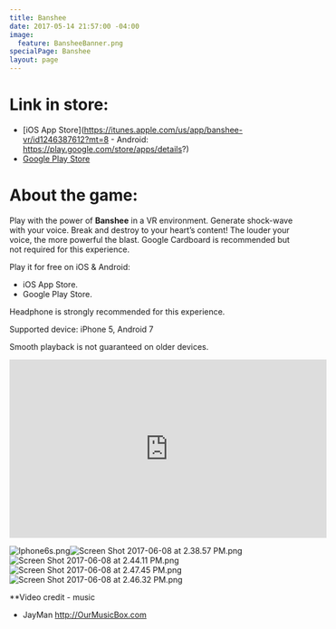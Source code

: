 ```yaml
---
title: Banshee
date: 2017-05-14 21:57:00 -04:00
image:
  feature: BansheeBanner.png
specialPage: Banshee
layout: page
---
```


# Link in store:
- [iOS App Store](https://itunes.apple.com/us/app/banshee-vr/id1246387612?mt=8 - Android: https://play.google.com/store/apps/details?)
- [Google Play Store](https://play.google.com/store/apps/details?id=com.papertinker.banshee&hl=en)

# About the game:

Play with the power of **Banshee** in a VR environment. Generate shock-wave with your voice. Break and destroy to your heart’s content! The louder your voice, the more powerful the blast.
Google Cardboard is recommended but not required for this experience.

Play it for free on iOS & Android:
- iOS App Store.
- Google Play Store.

Headphone is strongly recommended for this experience.

Supported device: iPhone 5, Android 7

Smooth playback is not guaranteed on older devices.

<iframe width="560" height="315" src="https://www.youtube.com/embed/L8o-DaLep2M" frameborder="0" allowfullscreen></iframe>

![Iphone6s.png](/uploads/Iphone6s.png)![Screen Shot 2017-06-08 at 2.38.57 PM.png](/uploads/Screen%20Shot%202017-06-08%20at%202.38.57%20PM.png)![Screen Shot 2017-06-08 at 2.44.11 PM.png](/uploads/Screen%20Shot%202017-06-08%20at%202.44.11%20PM.png)![Screen Shot 2017-06-08 at 2.47.45 PM.png](/uploads/Screen%20Shot%202017-06-08%20at%202.47.45%20PM.png)![Screen Shot 2017-06-08 at 2.46.32 PM.png](/uploads/Screen%20Shot%202017-06-08%20at%202.46.32%20PM.png)


**Video credit - music
 - JayMan http://OurMusicBox.com



